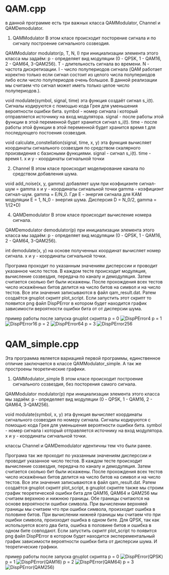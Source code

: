 # QAM.cpp
в данной программе есть три важных класса QAMModulator, Channel и QAMDemodulator.


1) QAMModulator
В этом класе происходит посторение сигнала и по сигналу построение сигнального созвездия.

QAMModulator modulator(p, T, N, I)
при инициализации элемента этого класса мы задаём:
p - определяет вид модуляции (0 - QPSK, 1 - QAM16, 2 - QAM64, 3-QAM256).
T - длительность сигнала во времени.
N - частота дискретизации.
I - число полупериодов сигнала (QAM работает коректно только если сигнал состоит из целого числа полупериодов либо если число полупериодов очень большое. В данной реализации мы считаем что сигнал может иметь только целое число полупериодов.).

void modulate(symbol, signal, time)
эта функция создаёт сигнал s_i(t). Сигналы кодируются с помощью кода Грея для уменьшения вероятности ошибки бита.
symbol - номер сигнала i который отправляется источнику на вход модулятора.
signal - после работы этой функции в этой переменной будет хранится сигнал s_i(t).
time - после работы этой функции в этой переменной будет хранится время t для последующего постоения созвездия.

void calculate_constellation(signal, time, x, y)
эта функция вычисляет координаты сигнального созвездия по средством скалярного произвидения с базисными функциями.
signal - сигнал s_i(t).
time - время t.
x и y - координаты сигнальной точки


2) Channel
В этом класе происходит моделирование канала по средством добавления шума.

void add_noise(x, y, gamma)
добавляет шум при коэфициэнте сигнал-шум = gamma
x и y - координаты сигнальной точки
gamma - коэфициэнт сигнал-шум. gamma = Е/N_0. Где Е - энергия сигнала для КАМ модуляции E = 1, N_0 - энергия шума. Дисперсия D = N_0/2, gamma = 1/(2*D)


4) QAMDemodulator
В этом класе происходит вычисление номера сигнала.

QAMDemodulator demodulator(p)
при инициализации элемента этого класса мы задаём:
p - определяет вид модуляции (0 - QPSK, 1 - QAM16, 2 - QAM64, 3-QAM256).

int demodulate(x, y)
на основе полученных координат вычисляет номер сигнала.
x и y - координаты сигнальной точки.


Програма проходит по указанным значениям дисперссии и проводит указанное число тестов.
В каждом тесте происходит модуляция, вычисление созвездия, передача по каналу и демодуляция.
Затем считается сколько бит были искажены. 
После прохождения всех тестов число искажённых битов делится на число битов на символ и на число тестов.
Все эти значения записываются в файл qam_result.dat.
Pатем создаётся gnuplot скрипт plot_script.
Если запустить этот скрипт то появится png файл DispPError в котором будет находится график зависимости вероятности ошибки бита от от дисперсии шума.

пример работы после запуска gnuplot скрипта
p = 0
![DispPError4](https://github.com/user-attachments/assets/2de69528-2c6d-4855-8410-0c317ebe0359)
p = 1
![DispPError16](https://github.com/user-attachments/assets/42201586-1f27-4b49-8ef0-ca3c6dbd9312)
p = 2
![DispPError64](https://github.com/user-attachments/assets/3b2ed13c-08cc-4cce-818a-6b91ef8da15e)
p = 3
![DispPError256](https://github.com/user-attachments/assets/7ddcace4-0832-46cf-9c65-8664235190cc)


# QAM_simple.cpp
Эта программа является вариацией первой программы, единственное отличие заключается в классе QAMModulator_simple. А так же простроены теоретические графики.

1) QAMModulator_simple
В этом класе происходит построение сигнального созвездия, без посторения самого сигнала.

QAMModulator modulator(p)
при инициализации элемента этого класса мы задаём:
p - определяет вид модуляции (0 - QPSK, 1 - QAM16, 2 - QAM64, 3-QAM256).

void modulate(symbol, x, y)
эта функция вычисляет координаты сигнального созвездия по номеру сигнала. Сигналы кодируются с помощью кода Грея для уменьшения вероятности ошибки бита.
symbol - номер сигнала i который отправляется источнику на вход модулятора.
x и y - координаты сигнальной точки.

классы Channel и QAMDemodulator идентичны тем что были ранее.

Програма так же проходит по указанным значениям дисперссии и проводит указанное число тестов.
В каждом тесте происходит вычисление созвездия, передача по каналу и демодуляция.
Затем считается сколько бит были искажены. 
После прохождения всех тестов число искажённых битов делится на число битов на символ и на число тестов.
Все эти значения записываются в файл qam_result.dat.
Pатем создаётся gnuplot скрипт plot_script, в gnuplot скрипте также мы строим график теоретической ошибки бита для QAM16, QAM64 и QAM256 мы считаем верхнюю и нижнюю
границы. Обе границы считаются на основе вероятности ошибки символа. При вычислении верхняей границы мы считаем что при ошибки символа, произходит ошибка в половине
битов. При вычислении нижней границы мы считаем что при ошибки символа, произходит ошибка в одном бите. Для QPSK, так как используется всего два бита, ошибка в
половине битов и ошибка в одном бите совподают.
Если запустить скрипт plot_script то появится png файл DispPError в котором будет находится эксперементальный график зависимости вероятности ошибки бита от дисперсии
шума. И теоретические графики.

пример работы после запуска gnuplot скрипта
p = 0
![DispPError(QPSK)](https://github.com/user-attachments/assets/2b3003b7-a429-4a6b-b25c-0bf772f73b5e)
p = 1
![DispPError(QAM16)](https://github.com/user-attachments/assets/9657ceb5-8c9c-4c37-802a-9a28584e1674)
p = 2
![DispPError(QAM64)](https://github.com/user-attachments/assets/c7fd20b9-1c49-4122-90ce-9279d1cbf1cf)
p = 3
![DispPError(QAM256)](https://github.com/user-attachments/assets/55e9b14c-5b3c-4a39-a86c-e0e6d23ad09a)
